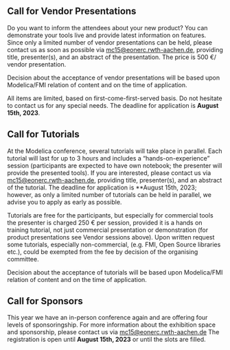 ## Call for Vendor Presentations

Do you want to inform the attendees about your new product? You can demonstrate your tools live and provide latest information on features. Since only a limited number of vendor presentations can be held, please contact us as soon as possible via mc15@eonerc.rwth-aachen.de, providing title, presenter(s), and an abstract of the presentation. The price is 500 €/ vendor presentation.

Decision about the acceptance of vendor presentations will be based upon Modelica/FMI relation of content and on the time of application.

All items are limited, based on first-come-first-served basis. Do not hesitate to contact us for any special needs. The deadline for application is **August 15th, 2023**.

## Call for Tutorials

At the Modelica conference, several tutorials will take place in parallel. Each tutorial will last for up to 3 hours and includes a “hands-on-experience” session (participants are expected to have own notebook; the presenter will provide the presented tools). If you are interested, please contact us via mc15@eonerc.rwth-aachen.de, providing title, presenter(s), and an abstract of the tutorial. The deadline for application is **August 15th, 2023; however, as only a limited number of tutorials can be held in parallel, we advise you to apply as early as possible.

Tutorials are free for the participants, but especially for commercial tools the presenter is charged 250 € per session, provided it is a hands on training tutorial, not just commercial presentation or demonstration (for product presentations see Vendor sessions above). Upon written request some tutorials, especially non-commercial, (e.g. FMI, Open Source libraries etc.), could be exempted from the fee by decision of the organising committee.

Decision about the acceptance of tutorials will be based upon Modelica/FMI relation of content and on the time of application.

## Call for Sponsors

This year we have an in-person conference again and are offering four levels of sponsoringship.
For more information about the exhibition space and sponsorship, please contact us via mc15@eonerc.rwth-aachen.de The registration is open until **August 15th, 2023** or until the slots are filled.
